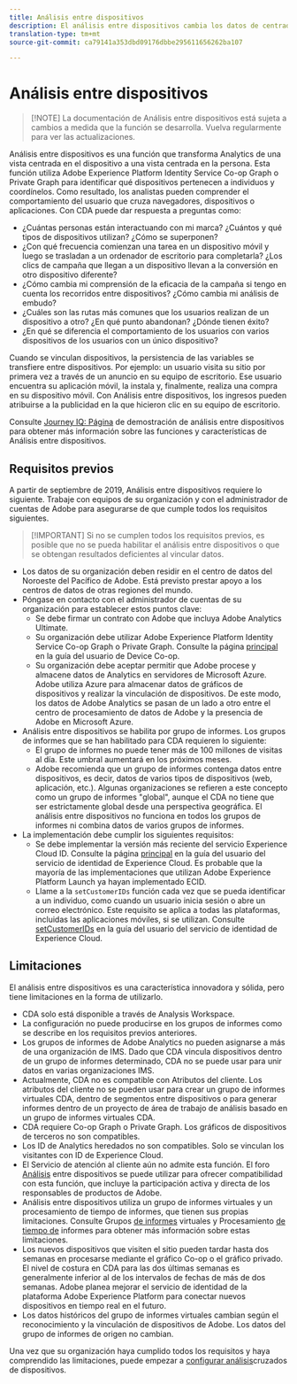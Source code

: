 ```yaml
---
title: Análisis entre dispositivos
description: El análisis entre dispositivos cambia los datos de centrados en el dispositivo a centrados en la persona, al unir los datos del dispositivo.
translation-type: tm+mt
source-git-commit: ca79141a353dbd09176dbbe295611656262ba107

---
```



# Análisis entre dispositivos

> [!NOTE] La documentación de Análisis entre dispositivos está sujeta a cambios a medida que la función se desarrolla. Vuelva regularmente para ver las actualizaciones.

Análisis entre dispositivos es una función que transforma Analytics de una vista centrada en el dispositivo a una vista centrada en la persona. Esta función utiliza Adobe Experience Platform Identity Service Co-op Graph o Private Graph para identificar qué dispositivos pertenecen a individuos y coordínelos. Como resultado, los analistas pueden comprender el comportamiento del usuario que cruza navegadores, dispositivos o aplicaciones. Con CDA puede dar respuesta a preguntas como:

* ¿Cuántas personas están interactuando con mi marca? ¿Cuántos y qué tipos de dispositivos utilizan? ¿Cómo se superponen?
* ¿Con qué frecuencia comienzan una tarea en un dispositivo móvil y luego se trasladan a un ordenador de escritorio para completarla? ¿Los clics de campaña que llegan a un dispositivo llevan a la conversión en otro dispositivo diferente?
* ¿Cómo cambia mi comprensión de la eficacia de la campaña si tengo en cuenta los recorridos entre dispositivos? ¿Cómo cambia mi análisis de embudo?
* ¿Cuáles son las rutas más comunes que los usuarios realizan de un dispositivo a otro? ¿En qué punto abandonan? ¿Dónde tienen éxito?
* ¿En qué se diferencia el comportamiento de los usuarios con varios dispositivos de los usuarios con un único dispositivo?

Cuando se vinculan dispositivos, la persistencia de las variables se transfiere entre dispositivos. Por ejemplo: un usuario visita su sitio por primera vez a través de un anuncio en su equipo de escritorio. Ese usuario encuentra su aplicación móvil, la instala y, finalmente, realiza una compra en su dispositivo móvil. Con Análisis entre dispositivos, los ingresos pueden atribuirse a la publicidad en la que hicieron clic en su equipo de escritorio.

Consulte [Journey IQ: Página](http://adobe.ly/aacda) de demostración de análisis entre dispositivos para obtener más información sobre las funciones y características de Análisis entre dispositivos.

## Requisitos previos

A partir de septiembre de 2019, Análisis entre dispositivos requiere lo siguiente. Trabaje con equipos de su organización y con el administrador de cuentas de Adobe para asegurarse de que cumple todos los requisitos siguientes.

> [!IMPORTANT] Si no se cumplen todos los requisitos previos, es posible que no se pueda habilitar el análisis entre dispositivos o que se obtengan resultados deficientes al vincular datos.

* Los datos de su organización deben residir en el centro de datos del Noroeste del Pacífico de Adobe. Está previsto prestar apoyo a los centros de datos de otras regiones del mundo.
* Póngase en contacto con el administrador de cuentas de su organización para establecer estos puntos clave:
   * Se debe firmar un contrato con Adobe que incluya Adobe Analytics Ultimate.
   * Su organización debe utilizar Adobe Experience Platform Identity Service Co-op Graph o Private Graph. Consulte la página [principal](https://docs.adobe.com/content/help/en/device-co-op/using/home.html) en la guía del usuario de Device Co-op.
   * Su organización debe aceptar permitir que Adobe procese y almacene datos de Analytics en servidores de Microsoft Azure. Adobe utiliza Azure para almacenar datos de gráficos de dispositivos y realizar la vinculación de dispositivos. De este modo, los datos de Adobe Analytics se pasan de un lado a otro entre el centro de procesamiento de datos de Adobe y la presencia de Adobe en Microsoft Azure.
* Análisis entre dispositivos se habilita por grupo de informes. Los grupos de informes que se han habilitado para CDA requieren lo siguiente:
   * El grupo de informes no puede tener más de 100 millones de visitas al día. Este umbral aumentará en los próximos meses.
   * Adobe recomienda que un grupo de informes contenga datos entre dispositivos, es decir, datos de varios tipos de dispositivos (web, aplicación, etc.). Algunas organizaciones se refieren a este concepto como un grupo de informes "global", aunque el CDA no tiene que ser estrictamente global desde una perspectiva geográfica. El análisis entre dispositivos no funciona en todos los grupos de informes ni combina datos de varios grupos de informes.
* La implementación debe cumplir los siguientes requisitos:
   * Se debe implementar la versión más reciente del servicio Experience Cloud ID. Consulte la página [principal](https://docs.adobe.com/content/help/en/id-service/using/home.html) en la guía del usuario del servicio de identidad de Experience Cloud. Es probable que la mayoría de las implementaciones que utilizan Adobe Experience Platform Launch ya hayan implementado ECID.
   * Llame a la `setCustomerIDs` función cada vez que se pueda identificar a un individuo, como cuando un usuario inicia sesión o abre un correo electrónico. Este requisito se aplica a todas las plataformas, incluidas las aplicaciones móviles, si se utilizan. Consulte [setCustomerIDs](https://docs.adobe.com/content/help/en/id-service/using/id-service-api/methods/setcustomerids.html) en la guía del usuario del servicio de identidad de Experience Cloud.

## Limitaciones

El análisis entre dispositivos es una característica innovadora y sólida, pero tiene limitaciones en la forma de utilizarlo.

* CDA solo está disponible a través de Analysis Workspace.
* La configuración no puede producirse en los grupos de informes como se describe en los requisitos previos anteriores.
* Los grupos de informes de Adobe Analytics no pueden asignarse a más de una organización de IMS. Dado que CDA vincula dispositivos dentro de un grupo de informes determinado, CDA no se puede usar para unir datos en varias organizaciones IMS.
* Actualmente, CDA no es compatible con Atributos del cliente. Los atributos del cliente no se pueden usar para crear un grupo de informes virtuales CDA, dentro de segmentos entre dispositivos o para generar informes dentro de un proyecto de área de trabajo de análisis basado en un grupo de informes virtuales CDA.
* CDA requiere Co-op Graph o Private Graph. Los gráficos de dispositivos de terceros no son compatibles.
* Los ID de Analytics heredados no son compatibles. Solo se vinculan los visitantes con ID de Experience Cloud.
* El Servicio de atención al cliente aún no admite esta función. El foro [Análisis](https://forums.adobe.com/community/experience-cloud/analytics-cloud/analytics/cross-device-analytics/overview) entre dispositivos se puede utilizar para ofrecer compatibilidad con esta función, que incluye la participación activa y directa de los responsables de productos de Adobe.
* Análisis entre dispositivos utiliza un grupo de informes virtuales y un procesamiento de tiempo de informes, que tienen sus propias limitaciones. Consulte Grupos [de informes](../vrs/vrs-about.md) virtuales y Procesamiento [de tiempo de](../vrs/vrs-report-time-processing.md) informes para obtener más información sobre estas limitaciones.
* Los nuevos dispositivos que visiten el sitio pueden tardar hasta dos semanas en procesarse mediante el gráfico Co-op o el gráfico privado. El nivel de costura en CDA para las dos últimas semanas es generalmente inferior al de los intervalos de fechas de más de dos semanas. Adobe planea mejorar el servicio de identidad de la plataforma Adobe Experience Platform para conectar nuevos dispositivos en tiempo real en el futuro.
* Los datos históricos del grupo de informes virtuales cambian según el reconocimiento y la vinculación de dispositivos de Adobe. Los datos del grupo de informes de origen no cambian.

Una vez que su organización haya cumplido todos los requisitos y haya comprendido las limitaciones, puede empezar a [configurar análisis](cda-setup.md)cruzados de dispositivos.
